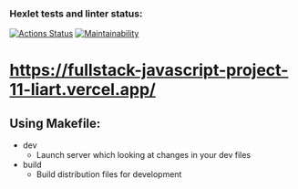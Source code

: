 ### Hexlet tests and linter status:
[![Actions Status](https://github.com/DanilCrazy99/fullstack-javascript-project-11/actions/workflows/hexlet-check.yml/badge.svg)](https://github.com/DanilCrazy99/fullstack-javascript-project-11/actions)
[![Maintainability](https://api.codeclimate.com/v1/badges/61f7796bab4f13ec29b5/maintainability)](https://codeclimate.com/github/DanilCrazy99/fullstack-javascript-project-11/maintainability)

# https://fullstack-javascript-project-11-liart.vercel.app/

## Using Makefile:
- dev
  - Launch server which looking at changes in your dev files
- build
  - Build distribution files for development
  